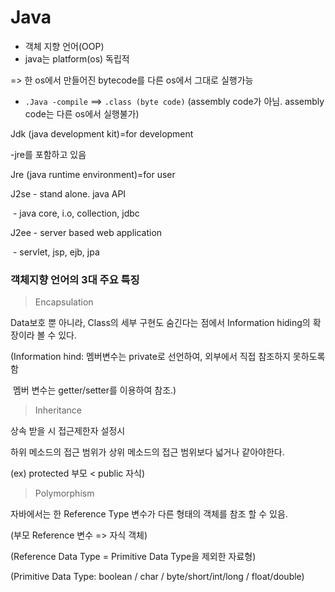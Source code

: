 # Java

- 객체 지향 언어(OOP)
- java는 platform(os) 독립적

=> 한 os에서 만들어진 bytecode를 다른 os에서 그대로 실행가능

- `.Java -compile` ==> `.class (byte code)` (assembly code가 아님. assembly code는 다른 os에서 실행불가)



Jdk (java development kit)=for development

-jre를 포함하고 있음

Jre (java runtime environment)=for user



J2se - stand alone. java API

​		- java core, i.o, collection, jdbc

J2ee - server based web application

​		- servlet, jsp, ejb, jpa



### 객체지향 언어의 3대 주요 특징

> Encapsulation

Data보호 뿐 아니라, Class의 세부 구현도 숨긴다는 점에서 Information hiding의 확장이라 볼 수 있다.

(Information hind: 멤버변수는 private로 선언하여, 외부에서 직접 참조하지 못하도록 함

​								  멤버 변수는 getter/setter를 이용하여 참조.)

> Inheritance

상속 받을 시 접근제한자 설정시

하위 메소드의 접근 범위가 상위 메소드의 접근 범위보다 넓거나 같아야한다.

(ex) protected 부모 < public 자식)

> Polymorphism

자바에서는 한 Reference Type 변수가 다른 형태의 객체를 참조 할 수 있음.

(부모 Reference 변수 => 자식 객체)

(Reference Data Type = Primitive Data Type을 제외한 자료형)

(Primitive Data Type: boolean  /  char  /  byte/short/int/long  /  float/double)